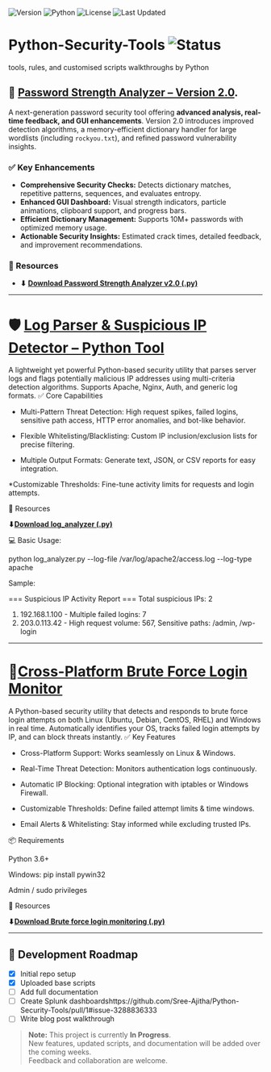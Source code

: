 ![Version](https://img.shields.io/badge/version-2.0.0-blue) ![Python](https://img.shields.io/badge/python-3.8%2B-green) ![License](https://img.shields.io/badge/license-MIT-orange) ![Last Updated](https://img.shields.io/badge/last%20updated-2025--08--04-lightgrey)

# Python-Security-Tools ![Status](https://img.shields.io/badge/Status-In%20Progress-yellow)
tools, rules, and customised scripts walkthroughs by Python


## 🔐 **[Password Strength Analyzer – Version 2.0](https://github.com/Sree-Ajitha/Python-Security-Tools/pull/1#issue-3288836333).**

A next-generation password security tool offering **advanced analysis, real-time feedback, and GUI enhancements**. Version 2.0 introduces improved detection algorithms, a memory-efficient dictionary handler for large wordlists (including `rockyou.txt`), and refined password vulnerability insights.

### ✅ Key Enhancements

* **Comprehensive Security Checks:** Detects dictionary matches, repetitive patterns, sequences, and evaluates entropy.
* **Enhanced GUI Dashboard:** Visual strength indicators, particle animations, clipboard support, and progress bars.
* **Efficient Dictionary Management:** Supports 10M+ passwords with optimized memory usage.
* **Actionable Security Insights:** Estimated crack times, detailed feedback, and improvement recommendations.

### 📂 Resources

* **⬇ [Download Password Strength Analyzer v2.0 (.py)](https://github.com/Sree-Ajitha/Python-Security-Tools/compare/Sree-Ajitha-password_checker_V2.0)**
---
# **🛡 [Log Parser & Suspicious IP Detector – Python Tool](https://github.com/Sree-Ajitha/Python-Security-Tools/blob/1a1380dd739b0cf51c35afcb12ac1275d4d24324/Log%20Parser%20%26%20IP%20Detection%20Tool.md)**

A lightweight yet powerful Python-based security utility that parses server logs and flags potentially malicious IP addresses using multi-criteria detection algorithms. Supports Apache, Nginx, Auth, and generic log formats.
✅ Core Capabilities

* Multi-Pattern Threat Detection: High request spikes, failed logins, sensitive path access, HTTP error anomalies, and bot-like behavior.

* Flexible Whitelisting/Blacklisting: Custom IP inclusion/exclusion lists for precise filtering.

* Multiple Output Formats: Generate text, JSON, or CSV reports for easy integration.

*Customizable Thresholds: Fine-tune activity limits for requests and login attempts.

📂 Resources

**⬇[Download log_analyzer (.py)](https://github.com/Sree-Ajitha/Python-Security-Tools/blob/fd303dc2f59b45781e392ea14b02a84bbcd48434/log_analyzer.py)**

💻 Basic Usage:

python log_analyzer.py --log-file /var/log/apache2/access.log --log-type apache

Sample:

=== Suspicious IP Activity Report ===
Total suspicious IPs: 2
1. 192.168.1.100 - Multiple failed logins: 7
2. 203.0.113.42 - High request volume: 567, Sensitive paths: /admin, /wp-login

---
# **🚨[Cross-Platform Brute Force Login Monitor](https://github.com/Sree-Ajitha/Python-Security-Tools/blob/2f5fb28516d1aadbf25fc1fa7bf3f4b4862ee6bf/Brute%20force%20login%20monitoring.md)**

A Python-based security utility that detects and responds to brute force login attempts on both Linux (Ubuntu, Debian, CentOS, RHEL) and Windows in real time. Automatically identifies your OS, tracks failed login attempts by IP, and can block threats instantly.
✅ Key Features

  * Cross-Platform Support: Works seamlessly on Linux & Windows.

  * Real-Time Threat Detection: Monitors authentication logs continuously.

  * Automatic IP Blocking: Optional integration with iptables or Windows Firewall.

  * Customizable Thresholds: Define failed attempt limits & time windows.

  * Email Alerts & Whitelisting: Stay informed while excluding trusted IPs.

📦 Requirements

   Python 3.6+

   Windows: pip install pywin32

   Admin / sudo privileges

📂 Resources

**⬇[Download Brute force login monitoring (.py)](https://github.com/Sree-Ajitha/Python-Security-Tools/blob/2f5fb28516d1aadbf25fc1fa7bf3f4b4862ee6bf/brute_force_monitor_Version2.py)**

---

## 🚧 Development Roadmap

- [x] Initial repo setup
- [x] Uploaded base scripts
- [ ] Add full documentation
- [ ] Create Splunk dashboardshttps://github.com/Sree-Ajitha/Python-Security-Tools/pull/1#issue-3288836333
- [ ] Write blog post walkthrough

> **Note:** This project is currently **In Progress**.  
> New features, updated scripts, and documentation will be added over the coming weeks.  
> Feedback and collaboration are welcome.
